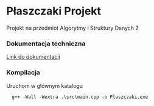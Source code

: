 # Płaszczaki Projekt
Projekt na przedmiot Algorytmy i Struktury Danych 2

### Dokumentacja techniczna
[Link do dokumentacji](https://igorciz777.github.io/PlaszczakiProjekt/)

### Kompilacja
Uruchom w głównym katalogu
```terminal
  g++ -Wall -Wextra .\src\main.cpp -o Plaszczaki.exe
```
